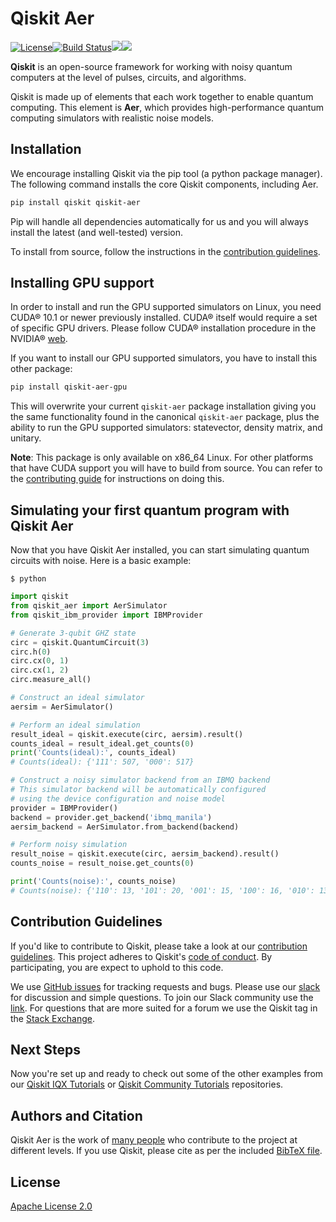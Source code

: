 # Qiskit Aer

[![License](https://img.shields.io/github/license/Qiskit/qiskit-aer.svg?style=popout-square)](https://opensource.org/licenses/Apache-2.0)[![Build Status](https://img.shields.io/travis/com/Qiskit/qiskit-aer/master.svg?style=popout-square)](https://travis-ci.com/Qiskit/qiskit-aer)[![](https://img.shields.io/github/release/Qiskit/qiskit-aer.svg?style=popout-square)](https://github.com/Qiskit/qiskit-aer/releases)[![](https://img.shields.io/pypi/dm/qiskit-aer.svg?style=popout-square)](https://pypi.org/project/qiskit-aer/)

**Qiskit** is an open-source framework for working with noisy quantum computers at the level of pulses, circuits, and algorithms.

Qiskit is made up of elements that each work together to enable quantum computing. This element is **Aer**, which provides high-performance quantum computing simulators with realistic noise models.

## Installation

We encourage installing Qiskit via the pip tool (a python package manager). The following command installs the core Qiskit components, including Aer.

```bash
pip install qiskit qiskit-aer
```

Pip will handle all dependencies automatically for us and you will always install the latest (and well-tested) version.

To install from source, follow the instructions in the [contribution guidelines](CONTRIBUTING.md).

## Installing GPU support

In order to install and run the GPU supported simulators on Linux, you need CUDA&reg; 10.1 or newer previously installed.
CUDA&reg; itself would require a set of specific GPU drivers. Please follow CUDA&reg; installation procedure in the NVIDIA&reg; [web](https://www.nvidia.com/drivers).

If you want to install our GPU supported simulators, you have to install this other package:

```bash
pip install qiskit-aer-gpu
```

This will overwrite your current `qiskit-aer` package installation giving you
the same functionality found in the canonical `qiskit-aer` package, plus the
ability to run the GPU supported simulators: statevector, density matrix, and unitary.

**Note**: This package is only available on x86_64 Linux. For other platforms
that have CUDA support you will have to build from source. You can refer to
the [contributing guide](CONTRIBUTING.md#building-with-gpu-support)
for instructions on doing this.

## Simulating your first quantum program with Qiskit Aer
Now that you have Qiskit Aer installed, you can start simulating quantum circuits with noise. Here is a basic example:

```
$ python
```

```python
import qiskit
from qiskit_aer import AerSimulator
from qiskit_ibm_provider import IBMProvider

# Generate 3-qubit GHZ state
circ = qiskit.QuantumCircuit(3)
circ.h(0)
circ.cx(0, 1)
circ.cx(1, 2)
circ.measure_all()

# Construct an ideal simulator
aersim = AerSimulator()

# Perform an ideal simulation
result_ideal = qiskit.execute(circ, aersim).result()
counts_ideal = result_ideal.get_counts(0)
print('Counts(ideal):', counts_ideal)
# Counts(ideal): {'111': 507, '000': 517}

# Construct a noisy simulator backend from an IBMQ backend
# This simulator backend will be automatically configured
# using the device configuration and noise model 
provider = IBMProvider()
backend = provider.get_backend('ibmq_manila')
aersim_backend = AerSimulator.from_backend(backend)

# Perform noisy simulation
result_noise = qiskit.execute(circ, aersim_backend).result()
counts_noise = result_noise.get_counts(0)

print('Counts(noise):', counts_noise)
# Counts(noise): {'110': 13, '101': 20, '001': 15, '100': 16, '010': 13, '000': 461, '011': 11, '111': 475}
```

## Contribution Guidelines

If you'd like to contribute to Qiskit, please take a look at our
[contribution guidelines](CONTRIBUTING.md). This project adheres to Qiskit's [code of conduct](CODE_OF_CONDUCT.md). By participating, you are expect to uphold to this code.

We use [GitHub issues](https://github.com/Qiskit/qiskit-aer/issues) for tracking requests and bugs. Please use our [slack](https://qiskit.slack.com) for discussion and simple questions. To join our Slack community use the [link](https://qiskit.slack.com/join/shared_invite/zt-fybmq791-hYRopcSH6YetxycNPXgv~A#/). For questions that are more suited for a forum we use the Qiskit tag in the [Stack Exchange](https://quantumcomputing.stackexchange.com/questions/tagged/qiskit).

## Next Steps

Now you're set up and ready to check out some of the other examples from our
[Qiskit IQX Tutorials](https://github.com/Qiskit/qiskit-tutorials/tree/master/tutorials/simulators) or [Qiskit Community Tutorials](https://github.com/Qiskit/qiskit-community-tutorials/tree/master/aer) repositories.

## Authors and Citation

Qiskit Aer is the work of [many people](https://github.com/Qiskit/qiskit-aer/graphs/contributors) who contribute
to the project at different levels. If you use Qiskit, please cite as per the included [BibTeX file](https://github.com/Qiskit/qiskit/blob/master/Qiskit.bib).

## License

[Apache License 2.0](LICENSE.txt)
